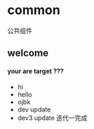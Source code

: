 # common
公共组件

## welcome 
#### your are target ???
- hi
- hello
- ojbk
- dev update
- dev3 update 迭代一完成
